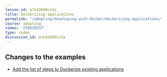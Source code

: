 ```yaml
---
lesson_id: a7e42b89cc5a
title: Dockerizing applications
permalink: "/adopting/developing-with-docker/dockerizing-applications/"
course: adopting
vimeo: '259618337'
type: video
discussion_id: a7e42b89cc5a
---
```


## Changes to the examples
* [Add the list of steps to Dockerize existing applications](https://github.com/learndocker/docker_examples/commit/8df647e)
